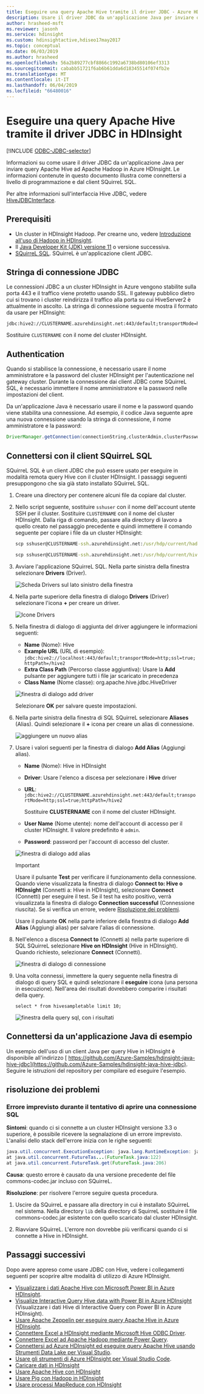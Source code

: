 ```yaml
---
title: Eseguire una query Apache Hive tramite il driver JDBC - Azure HDInsight
description: Usare il driver JDBC da un'applicazione Java per inviare query Apache Hive a Hadoop in HDInsight. Connettersi a livello di codice e dal client SQuirrel SQL.
author: hrasheed-msft
ms.reviewer: jasonh
ms.service: hdinsight
ms.custom: hdinsightactive,hdiseo17may2017
ms.topic: conceptual
ms.date: 06/03/2019
ms.author: hrasheed
ms.openlocfilehash: 56a2b89277cbf8866c1992a6738bd80106ef3313
ms.sourcegitcommit: cababb51721f6ab6b61dda6d18345514f074fb2e
ms.translationtype: MT
ms.contentlocale: it-IT
ms.lasthandoff: 06/04/2019
ms.locfileid: "66480016"
---
```

# <a name="query-apache-hive-through-the-jdbc-driver-in-hdinsight"></a>Eseguire una query Apache Hive tramite il driver JDBC in HDInsight

[!INCLUDE [ODBC-JDBC-selector](../../../includes/hdinsight-selector-odbc-jdbc.md)]

Informazioni su come usare il driver JDBC da un'applicazione Java per inviare query Apache Hive ad Apache Hadoop in Azure HDInsight. Le informazioni contenute in questo documento illustra come connettersi a livello di programmazione e dal client SQuirreL SQL.

Per altre informazioni sull'interfaccia Hive JDBC, vedere [HiveJDBCInterface](https://cwiki.apache.org/confluence/display/Hive/HiveJDBCInterface).

## <a name="prerequisites"></a>Prerequisiti

* Un cluster in HDInsight Hadoop. Per crearne uno, vedere [Introduzione all'uso di Hadoop in HDInsight](apache-hadoop-linux-tutorial-get-started.md).
* Il [Java Developer Kit (JDK) versione 11](https://www.oracle.com/technetwork/java/javase/downloads/jdk11-downloads-5066655.html) o versione successiva.
* [SQuirreL SQL](http://squirrel-sql.sourceforge.net/). SQuirreL è un'applicazione client JDBC.

## <a name="jdbc-connection-string"></a>Stringa di connessione JDBC

Le connessioni JDBC a un cluster HDInsight in Azure vengono stabilite sulla porta 443 e il traffico viene protetto usando SSL. Il gateway pubblico dietro cui si trovano i cluster reindirizza il traffico alla porta su cui HiveServer2 è attualmente in ascolto. La stringa di connessione seguente mostra il formato da usare per HDInsight:

    jdbc:hive2://CLUSTERNAME.azurehdinsight.net:443/default;transportMode=http;ssl=true;httpPath=/hive2

Sostituire `CLUSTERNAME` con il nome del cluster HDInsight.

## <a name="authentication"></a>Authentication

Quando si stabilisce la connessione, è necessario usare il nome amministratore e la password del cluster HDInsight per l'autenticazione nel gateway cluster. Durante la connessione dai client JDBC come SQuirreL SQL, è necessario immettere il nome amministratore e la password nelle impostazioni del client.

Da un'applicazione Java è necessario usare il nome e la password quando viene stabilita una connessione. Ad esempio, il codice Java seguente apre una nuova connessione usando la stringa di connessione, il nome amministratore e la password:

```java
DriverManager.getConnection(connectionString,clusterAdmin,clusterPassword);
```

## <a name="connect-with-squirrel-sql-client"></a>Connettersi con il client SQuirreL SQL

SQuirreL SQL è un client JDBC che può essere usato per eseguire in modalità remota query Hive con il cluster HDInsight. I passaggi seguenti presuppongono che sia già stato installato SQuirreL SQL.

1. Creare una directory per contenere alcuni file da copiare dal cluster.

2. Nello script seguente, sostituire `sshuser` con il nome dell'account utente SSH per il cluster.  Sostituire `CLUSTERNAME` con il nome del cluster HDInsight.  Dalla riga di comando, passare alla directory di lavoro a quello creato nel passaggio precedente e quindi immettere il comando seguente per copiare i file da un cluster HDInsight:

    ```cmd
    scp sshuser@CLUSTERNAME-ssh.azurehdinsight.net:/usr/hdp/current/hadoop-client/{hadoop-auth.jar,hadoop-common.jar,lib/log4j-*.jar,lib/slf4j-*.jar} .

    scp sshuser@CLUSTERNAME-ssh.azurehdinsight.net:/usr/hdp/current/hive-client/lib/{commons-codec*.jar,commons-logging-*.jar,hive-*-1.2*.jar,httpclient-*.jar,httpcore-*.jar,libfb*.jar,libthrift-*.jar} .
    ```

3. Avviare l'applicazione SQuirreL SQL. Nella parte sinistra della finestra selezionare **Drivers** (Driver).

    ![Scheda Drivers sul lato sinistro della finestra](./media/apache-hadoop-connect-hive-jdbc-driver/squirreldrivers.png)

4. Nella parte superiore della finestra di dialogo **Drivers** (Driver) selezionare l'icona **+** per creare un driver.

    ![Icone Drivers](./media/apache-hadoop-connect-hive-jdbc-driver/driversicons.png)

5. Nella finestra di dialogo di aggiunta del driver aggiungere le informazioni seguenti:

    * **Name** (Nome): Hive
    * **Example URL** (URL di esempio): `jdbc:hive2://localhost:443/default;transportMode=http;ssl=true;httpPath=/hive2`
    * **Extra Class Path** (Percorso classe aggiuntiva): Usare la **Add** pulsante per aggiungere tutti i file jar scaricato in precedenza
    * **Class Name** (Nome classe): org.apache.hive.jdbc.HiveDriver

   ![finestra di dialogo add driver](./media/apache-hadoop-connect-hive-jdbc-driver/adddriver.png)

   Selezionare **OK** per salvare queste impostazioni.

6. Nella parte sinistra della finestra di SQL SQuirreL selezionare **Aliases** (Alias). Quindi selezionare il **+** icona per creare un alias di connessione.

    ![aggiungere un nuovo alias](./media/apache-hadoop-connect-hive-jdbc-driver/aliases.png)

7. Usare i valori seguenti per la finestra di dialogo **Add Alias** (Aggiungi alias).

    * **Name** (Nome): Hive in HDInsight

    * **Driver**: Usare l'elenco a discesa per selezionare i **Hive** driver

    * **URL**: `jdbc:hive2://CLUSTERNAME.azurehdinsight.net:443/default;transportMode=http;ssl=true;httpPath=/hive2`

        Sostituire **CLUSTERNAME** con il nome del cluster HDInsight.

    * **User Name** (Nome utente): nome dell'account di accesso per il cluster HDInsight. Il valore predefinito è `admin`.

    * **Password**: password per l'account di accesso del cluster.

   ![finestra di dialogo add alias](./media/apache-hadoop-connect-hive-jdbc-driver/addalias.png)

    > [!IMPORTANT] 
    > Usare il pulsante **Test** per verificare il funzionamento della connessione. Quando viene visualizzata la finestra di dialogo **Connect to: Hive o HDInsight** (Connetti a: Hive in HDInsight), selezionare **Connect** (Connetti) per eseguire il test. Se il test ha esito positivo, verrà visualizzata la finestra di dialogo **Connection successful** (Connessione riuscita). Se si verifica un errore, vedere [Risoluzione dei problemi](#troubleshooting).

    Usare il pulsante **OK** nella parte inferiore della finestra di dialogo **Add Alias** (Aggiungi alias) per salvare l'alias di connessione.

8. Nell'elenco a discesa **Connect to** (Connetti a) nella parte superiore di SQL SQuirreL selezionare **Hive on HDInsight** (Hive in HDInsight). Quando richiesto, selezionare **Connect** (Connetti).

    ![finestra di dialogo di connessione](./media/apache-hadoop-connect-hive-jdbc-driver/connect.png)

9. Una volta connessi, immettere la query seguente nella finestra di dialogo di query SQL e quindi selezionare il **eseguire** icona (una persona in esecuzione). Nell'area dei risultati dovrebbero comparire i risultati della query.

    ```hql
    select * from hivesampletable limit 10;
    ```

    ![finestra della query sql, con i risultati](./media/apache-hadoop-connect-hive-jdbc-driver/sqlquery.png)

## <a name="connect-from-an-example-java-application"></a>Connettersi da un'applicazione Java di esempio

Un esempio dell'uso di un client Java per query Hive in HDInsight è disponibile all'indirizzo [ https://github.com/Azure-Samples/hdinsight-java-hive-jdbc](https://github.com/Azure-Samples/hdinsight-java-hive-jdbc). Seguire le istruzioni del repository per compilare ed eseguire l'esempio.

## <a name="troubleshooting"></a>risoluzione dei problemi

### <a name="unexpected-error-occurred-attempting-to-open-an-sql-connection"></a>Errore imprevisto durante il tentativo di aprire una connessione SQL

**Sintomi**: quando ci si connette a un cluster HDInsight versione 3.3 o superiore, è possibile ricevere la segnalazione di un errore imprevisto. L'analisi dello stack dell'errore inizia con le righe seguenti:

```java
java.util.concurrent.ExecutionException: java.lang.RuntimeException: java.lang.NoSuchMethodError: org.apache.commons.codec.binary.Base64.<init>(I)V
at java.util.concurrent.FutureTas...(FutureTask.java:122)
at java.util.concurrent.FutureTask.get(FutureTask.java:206)
```

**Causa**: questo errore è causato da una versione precedente del file commons-codec.jar incluso con SQuirreL.

**Risoluzione**: per risolvere l'errore seguire questa procedura.

1. Uscire da SQuirreL e passare alla directory in cui è installato SQuirreL nel sistema. Nella directory `lib` della directory di SquirreL sostituire il file commons-codec.jar esistente con quello scaricato dal cluster HDInsight.

2. Riavviare SQuirreL. L'errore non dovrebbe più verificarsi quando ci si connette a Hive in HDInsight.

## <a name="next-steps"></a>Passaggi successivi

Dopo avere appreso come usare JDBC con Hive, vedere i collegamenti seguenti per scoprire altre modalità di utilizzo di Azure HDInsight.

* [Visualizzare i dati Apache Hive con Microsoft Power BI in Azure HDInsight](apache-hadoop-connect-hive-power-bi.md).
* [Visualize Interactive Query Hive data with Power BI in Azure HDInsight](../interactive-query/apache-hadoop-connect-hive-power-bi-directquery.md) (Visualizzare i dati Hive di Interactive Query con Power BI in Azure HDInsight).
* [Usare Apache Zeppelin per eseguire query Apache Hive in Azure HDInsight](../interactive-query/hdinsight-connect-hive-zeppelin.md).
* [Connettere Excel a HDInsight mediante Microsoft Hive ODBC Driver](apache-hadoop-connect-excel-hive-odbc-driver.md).
* [Connettere Excel ad Apache Hadoop mediante Power Query](apache-hadoop-connect-excel-power-query.md).
* [Connettersi ad Azure HDInsight ed eseguire query Apache Hive usando Strumenti Data Lake per Visual Studio](apache-hadoop-visual-studio-tools-get-started.md).
* [Usare gli strumenti di Azure HDInsight per Visual Studio Code](../hdinsight-for-vscode.md).
* [Caricare dati in HDInsight](../hdinsight-upload-data.md)
* [Usare Apache Hive con HDInsight](hdinsight-use-hive.md)
* [Usare Pig con Hadoop in HDInsight](hdinsight-use-pig.md)
* [Usare processi MapReduce con HDInsight](hdinsight-use-mapreduce.md)
